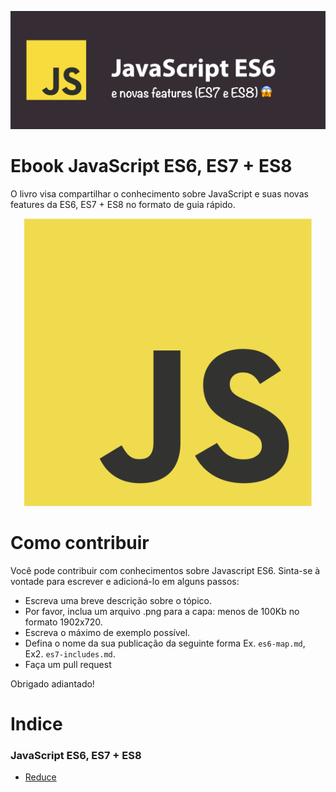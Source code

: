 ![Ebook Javascript ES6, ES7 + ES8](images/capa.png)

# Ebook JavaScript ES6, ES7 + ES8 

O livro visa compartilhar o conhecimento sobre JavaScript e suas novas  features da ES6, ES7 + ES8 no formato de guia rápido.

<p align="center">
  <img width="460" height="auto" src="images/js.png" alt="JavaScript ES6">
</p>

# Como contribuir

Você pode contribuir com conhecimentos sobre Javascript ES6. Sinta-se à vontade para escrever e adicioná-lo em alguns passos:

- Escreva uma breve descrição sobre o tópico.
- Por favor, inclua um arquivo .png para a capa: menos de 100Kb no formato 1902x720.
- Escreva o máximo de exemplo possível.
- Defina o nome da sua publicação da seguinte forma Ex. `es6-map.md`, Ex2. `es7-includes.md`.
- Faça um pull request

Obrigado adiantado!

# Indice

### JavaScript ES6, ES7 + ES8

- [ Reduce ](es6-reduce.md)